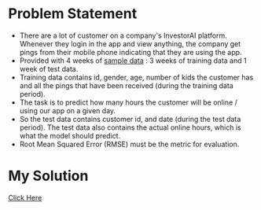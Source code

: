 # Problem Statement

* There are a lot of customer on a company's InvestorAI platform. Whenever they login in the app and view anything, the company get pings from their mobile phone indicating that they are using the app. 
* Provided with 4 weeks of [sample data](https://github.com/AparGarg99/App_Usage_Prediction/tree/master/data) : 3 weeks of training data and 1 week of test data. 
* Training data contains id, gender, age, number of kids the customer has and all the pings that have been received (during the training data period). 
* The task is to predict how many hours the customer will be online / using our app on a given day. 
* So the test data contains customer id, and date (during the test data period). The test data also contains the actual online hours, which is what the model should predict.
* Root Mean Squared Error (RMSE) must be the metric for evaluation.

# My Solution
[Click Here](https://github.com/AparGarg99/App_Usage_Prediction/blob/main/Solution.pdf)
